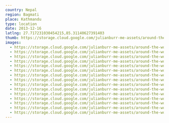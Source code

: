 ```yaml
---
country: Nepal
region: Bagmati
place: Kathmandu
type: location
date: 2013-12-16
latlng: 27.717231030454215,85.31140627391403
thumb: https://storage.cloud.google.com/julianburr-me-assets/around-the-world/nepal/kathmandu/IMG_1863--thumb.JPG
images:
  - https://storage.cloud.google.com/julianburr-me-assets/around-the-world/nepal/kathmandu/IMG_1852.JPG
  - https://storage.cloud.google.com/julianburr-me-assets/around-the-world/nepal/kathmandu/IMG_1866.JPG
  - https://storage.cloud.google.com/julianburr-me-assets/around-the-world/nepal/kathmandu/IMG_1873.JPG
  - https://storage.cloud.google.com/julianburr-me-assets/around-the-world/nepal/kathmandu/IMG_1878.JPG
  - https://storage.cloud.google.com/julianburr-me-assets/around-the-world/nepal/kathmandu/IMG_1884.JPG
  - https://storage.cloud.google.com/julianburr-me-assets/around-the-world/nepal/kathmandu/IMG_1881.JPG
  - https://storage.cloud.google.com/julianburr-me-assets/around-the-world/nepal/kathmandu/IMG_1863.JPG
  - https://storage.cloud.google.com/julianburr-me-assets/around-the-world/nepal/kathmandu/IMG_1879.JPG
  - https://storage.cloud.google.com/julianburr-me-assets/around-the-world/nepal/kathmandu/IMG_1865.JPG
  - https://storage.cloud.google.com/julianburr-me-assets/around-the-world/nepal/kathmandu/IMG_1869.JPG
  - https://storage.cloud.google.com/julianburr-me-assets/around-the-world/nepal/kathmandu/IMG_1848.JPG
  - https://storage.cloud.google.com/julianburr-me-assets/around-the-world/nepal/kathmandu/IMG_2188.JPG
  - https://storage.cloud.google.com/julianburr-me-assets/around-the-world/nepal/kathmandu/IMG_1858.JPG
  - https://storage.cloud.google.com/julianburr-me-assets/around-the-world/nepal/kathmandu/IMG_1849.JPG
  - https://storage.cloud.google.com/julianburr-me-assets/around-the-world/nepal/kathmandu/IMG_1860.JPG
---
```

